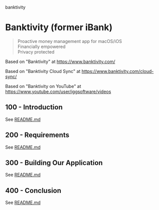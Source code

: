 banktivity
# Banktivity (former iBank)

> Proactive money management app for macOS/iOS<br/>
> Financially empowered<br/>
> Privacy protected<br/>

Based on "Banktivity" at https://www.banktivity.com/

Based on "Banktivity Cloud Sync" at https://www.banktivity.com/cloud-sync/

Based on "Banktivity on YouTube" at https://www.youtube.com/user/iggsoftware/videos

## 100 - Introduction

See [README.md](./100/README.md)

## 200 - Requirements

See [README.md](./200/README.md)

## 300 - Building Our Application

See [README.md](./300/README.md)

## 400 - Conclusion

See [README.md](./400/README.md)
